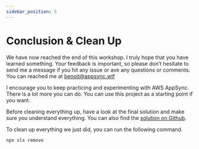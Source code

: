 ```yaml
---
sidebar_position: 5
---
```


# Conclusion & Clean Up

We have now reached the end of this workshop. I truly hope that you have learned something. Your feedback is important, so please don’t hesitate to send me a message if you hit any issue or ave any questions or comments. You can reached me at benoit@appsync.wtf

I encourage you to keep practicing and experimenting with AWS AppSync. There is a lot more you can do. You can use this project as a starting point if you want.

Before cleaning everything up, have a look at the final solution and make sure you understand everything. You can also find the [solution on Github](https://github.com/bboure/appsync-typescript-workshop/tree/solution). 

To clean up everything we just did, you can run the following command.

```bash
npx sls remove
```
